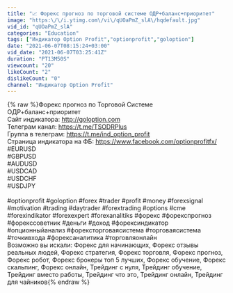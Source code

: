 ```yaml
---
title: "📈 Форекс прогноз по торговой системе ОДР+баланс+приоритет"
image: "https:\/\/i.ytimg.com\/vi\/qUOaPmZ_slA\/hqdefault.jpg"
vid_id: "qUOaPmZ_slA"
categories: "Education"
tags: ["Индикатор Option Profit","optionprofit","goloption"]
date: "2021-06-07T08:15:24+03:00"
vid_date: "2021-06-07T03:25:41Z"
duration: "PT13M50S"
viewcount: "20"
likeCount: "2"
dislikeCount: "0"
channel: "Индикатор Option Profit"
---
```

{% raw %}Форекс прогноз по Торговой Системе ОДР+баланс+приоритет<br />Сайт индикатора: <a rel="nofollow" target="blank" href="http://goloption.com">http://goloption.com</a><br />Телеграм канал: <a rel="nofollow" target="blank" href="https://t.me/TSODRPlus">https://t.me/TSODRPlus</a> <br />Группа в телеграм: <a rel="nofollow" target="blank" href="https://t.me/ind_option_profit">https://t.me/ind_option_profit</a> <br />Страница индикатора на ФБ: <a rel="nofollow" target="blank" href="https://www.facebook.com/optionprofitfx/">https://www.facebook.com/optionprofitfx/</a><br />#EURUSD<br />#GBPUSD<br />#AUDUSD<br />#USDCAD<br />#USDCHF<br />#USDJPY<br /><br />#optionprofit #goloption #forex #trader #profit #money #forexsignal #motivation #trading #daytrader #forextrading #options #cme #forexindikator #forexexpert #forexanalitiks #форекс #форекспрогноз #форекссоветник #деньги #доход #форексиндикатор #опционныйанализ #форексторговаясистема #торговаясистема #точкивхода #форексаналитика #торговляонлайн<br />Возможно вы искали: Форекс для начинающих, Форекс отзывы реальных людей, Форекс стратегия, Форекс торговля, Форекс прогноз, Форекс робот, Форекс брокеры топ 5 лучших, Форекс обучение, Форекс скальпинг, Форекс онлайн, Трейдинг с нуля, Трейдинг обучение, Трейдинг вместо работы, Трейдинг что это, Трейдинг онлайн, Трейдинг для чайников{% endraw %}
